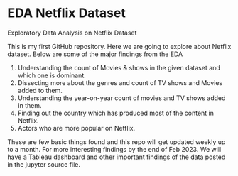 # EDA Netflix Dataset
 Exploratory Data Analysis on Netflix Dataset



This is my first GitHub repository. Here we are going to explore about Netflix dataset. Below are some of the
major findings from the EDA

1. Understanding the count of Movies & shows in the given dataset and which one is dominant.
2. Dissecting more about the genres and count of TV shows and Movies added to them.
3. Understanding the year-on-year count of movies and TV shows added in them.
4. Finding out the country which has produced most of the content in Netflix.
5. Actors who are more popular on Netflix.

These are few basic things found and this repo will get updated weekly up to a month. For more interesting findings by the end of 
Feb 2023. We will have a Tableau dashboard and other important findings of the data posted in the jupyter source file.


